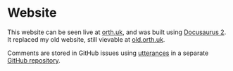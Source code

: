 # Website

This website can be seen live at [orth.uk](https://orth.uk), and was built using [Docusaurus 2](https://docusaurus.io/). It replaced my old website, still vievable at [old.orth.uk](https://old.orth.uk).

Comments are stored in GitHub issues using [utterances](https://utteranc.es) in a separate [GitHub repository](https://github.com/ben-xD/orth.uk-comments).